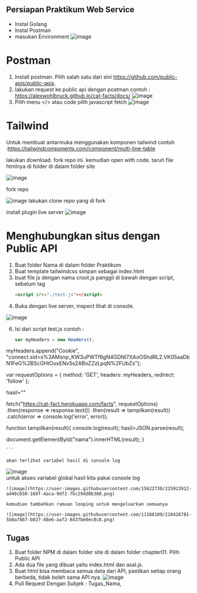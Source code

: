 ## Persiapan Praktikum Web Service

- Instal Golang
- Instal Postman
- masukan Environment
![image](https://user-images.githubusercontent.com/15622730/225916958-5f2ffcb5-0f98-4c76-83ff-d686673f9015.png)

# Postman

1. Install postman. Pilih salah satu dari sini https://github.com/public-apis/public-apis. 
2. lakukan request ke public api dengan postman contoh : https://alexwohlbruck.github.io/cat-facts/docs/
![image](https://user-images.githubusercontent.com/11188109/218394186-d8621df9-9e04-4e7e-9d5f-bb6e84032db1.png)
3. Pilih menu </> atau code pilih javascript fetch
![image](https://user-images.githubusercontent.com/11188109/218394378-778f0deb-f3fd-4d3b-a276-1987c16bc76b.png)

# Tailwind

Untuk membuat antarmuka menggunakan komponen tailwind contoh :https://tailwindcomponents.com/component/multi-line-table

lakukan download. fork repo ini. kemudian open with code. taruh file htmlnya di folder di dalam folder site

![image](https://user-images.githubusercontent.com/15622730/225920294-1ed3649f-d71c-4094-9824-8c708a159716.png)

fork repo

![image](https://user-images.githubusercontent.com/15622730/225920374-001f7963-1b51-4848-b812-f6e3ce18e869.png)
lakukan clone repo yang di fork

install plugin live server
![image](https://user-images.githubusercontent.com/11188109/218396548-483f109a-c88c-4bc6-96d0-5d784a447556.png)


# Menghubungkan situs dengan Public API

1. Buat folder Nama di dalam folder Praktikum
2. Buat template tailwindcss simpan sebagai index.html
3. buat file js dengan nama croot.js panggil di bawah dengan script, sebelum tag </body>
    ```html
    <script src="./test.js"></script>
    ```
4. Buka dengan live server, inspect lihat di console.

![image](https://user-images.githubusercontent.com/15622730/225922088-3f53696e-7b02-4c01-9705-dbfe040b9745.png)

6. Isi dari script test.js contoh :
    ```js
    var myHeaders = new Headers();
myHeaders.append("Cookie", "connect.sid=s%3AMsnp_KW3uPWTf6gN4GDNl7XAoOShdRL2.VK05aaDbN1FeG%2BScGHtOuxENv5s2ABoZZzLpqN%2FUbZs");

var requestOptions = {
  method: 'GET',
  headers: myHeaders,
  redirect: 'follow'
};

hasil=""

fetch("https://cat-fact.herokuapp.com/facts", requestOptions)
  .then(response => response.text())
  .then(result => tampilkan(result))
  .catch(error => console.log('error', error));

function tampilkan(result){
  console.log(result);
  hasil=JSON.parse(result);

  document.getElementById("nama").innerHTML(result);
}

    ```
    
    akan terlihat variabel hasil di console log
    
![image](https://user-images.githubusercontent.com/15622730/225922649-e45e3e0f-3214-4698-81be-1976de9f135a.png)    
    untuk akses variabel global hasil kita pakai console log
    
    ![image](https://user-images.githubusercontent.com/15622730/225923912-ad48cb50-168f-4aca-9df2-7bc29dd0b360.png)
    
    kemudian tambahkan ramuan looping untuk mengeluarkan semuanya
    
    ![image](https://user-images.githubusercontent.com/11188109/218428781-5b8a7467-b027-48e6-aaf2-8437be0ec8c8.png)

## Tugas

1. Buat folder NPM di dalam folder site di dalam folder chapter01. Pilih Public API
2. Ada dua file yang dibuat yaitu index.html dan asal.js. 
3. Buat html bisa membaca semua data dari API, pastikan setiap orang berbeda, tidak boleh sama API nya.
    ![image](https://user-images.githubusercontent.com/11188109/218429415-dc895212-8982-4d73-9010-32cf5e72906f.png)
4. Pull Request Dengan Subjek : Tugas_Nama, 




